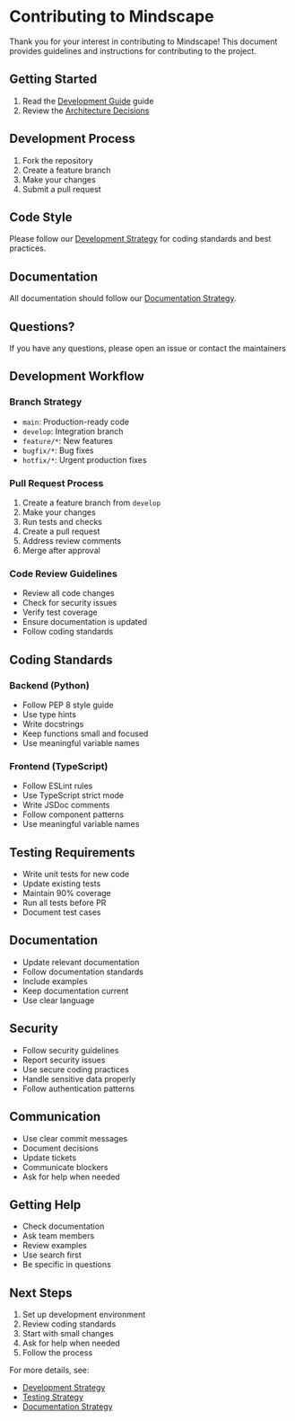 # Contributing to Mindscape

Thank you for your interest in contributing to Mindscape! This document provides guidelines and instructions for contributing to the project.

## Getting Started

1. Read the [Development Guide](docs/development/guide) guide
2. Review the [Architecture Decisions](docs/architecture/core-strategy)

## Development Process

1. Fork the repository
2. Create a feature branch
3. Make your changes
4. Submit a pull request

## Code Style

Please follow our [Development Strategy](docs/development/development-strategy) for coding standards and best practices.

## Documentation

All documentation should follow our [Documentation Strategy](docs/process/documentation-strategy).

## Questions?

If you have any questions, please open an issue or contact the maintainers

## Development Workflow

### Branch Strategy
- `main`: Production-ready code
- `develop`: Integration branch
- `feature/*`: New features
- `bugfix/*`: Bug fixes
- `hotfix/*`: Urgent production fixes

### Pull Request Process
1. Create a feature branch from `develop`
2. Make your changes
3. Run tests and checks
4. Create a pull request
5. Address review comments
6. Merge after approval

### Code Review Guidelines
- Review all code changes
- Check for security issues
- Verify test coverage
- Ensure documentation is updated
- Follow coding standards

## Coding Standards

### Backend (Python)
- Follow PEP 8 style guide
- Use type hints
- Write docstrings
- Keep functions small and focused
- Use meaningful variable names

### Frontend (TypeScript)
- Follow ESLint rules
- Use TypeScript strict mode
- Write JSDoc comments
- Follow component patterns
- Use meaningful variable names

## Testing Requirements
- Write unit tests for new code
- Update existing tests
- Maintain 90% coverage
- Run all tests before PR
- Document test cases

## Documentation
- Update relevant documentation
- Follow documentation standards
- Include examples
- Keep documentation current
- Use clear language

## Security
- Follow security guidelines
- Report security issues
- Use secure coding practices
- Handle sensitive data properly
- Follow authentication patterns

## Communication
- Use clear commit messages
- Document decisions
- Update tickets
- Communicate blockers
- Ask for help when needed

## Getting Help
- Check documentation
- Ask team members
- Review examples
- Use search first
- Be specific in questions

## Next Steps
1. Set up development environment
2. Review coding standards
3. Start with small changes
4. Ask for help when needed
5. Follow the process

For more details, see:
- [Development Strategy](docs/strategy/DEVELOPMENT_STRATEGY.md)
- [Testing Strategy](docs/strategy/TESTING_STRATEGY.md)
- [Documentation Strategy](docs/strategy/DOCUMENTATION_STRATEGY.md) 